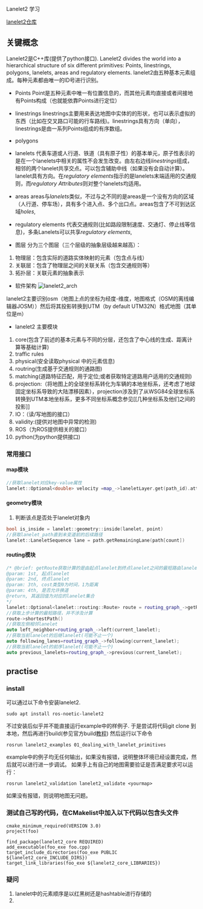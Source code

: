Lanelet2 学习

[lanelet2仓库]("https://github.com/fzi-forschungszentrum-informatik/Lanelet2")
##  关键概念
Lanelet2是C++库(提供了python接口).
Lanelet2 divides the world into a hierarchical structure of six different primitives: Points, linestrings, polygons, lanelets, areas and regulatory elements.
lanelet2由五种基本元素组成。每种元素都由唯一的ID号进行识别。
- Points
Point是五种元素中唯一有位置信息的，而其他元素均直接或者间接地有Points构成（也就能依靠Points进行定位）
- linestrings
linestrings主要用来表达地图中实体的的形状，也可以表示虚拟的东西（比如在交叉路口可能的行车路线)。linestrings具有方向（单向），linestrings是由一系列Points组成的有序数组。
- polygons

- lanelets
代表车道或人行道、铁道（具有原子性）的基本单元，原子性表示的是在一个lanelets中相关的属性不会发生改变。由左右边线*linestrings*组成，相邻的两个lanelet共享交点。可以包含辅助中线（如果没有会自动计算）。lanelet具有方向。在*regulatory elements*指示的是lanelets末端适用的交通规则，而*regulatory Attributes*则对整个lanelets均适用。
- areas
areas与*lanelets*类似，不过与之不同的是areas是一个没有方向的区域（人行道、停车场），具有多个进入点、多个出口点。areas包含了不可到达区域*holes*,
- regulatory elements
代表交通规则(比如路段限制速度、交通灯、停止线等信息)，多条Lanelets可以共享*regulatory elements*,
 - 图层
 分为三个图层（三个层级的抽象层级越来越高）：
 1. 物理层：包含实际的道路实体映射的元素（包含点与线）
 2. 关联层：包含了物理层之间的关联关系（包含交通规则等）
 3. 拓扑层：关联元素的抽象表示
- 软件架构
![lanelet2_arch](lanelet2_arch.png)

lanelet2主要识别osm（地图上点的坐标为经度-维度，地图格式（OSM的离线编辑器JOSM））然后将其投影转换到UTM（by default UTM32N）格式地图（其单位是m）

- lanelet2 主要模块
1. core(包含了前述的基本元素与不同的分层，还包含了中心线的生成、距离计算等基础计算)
2. traffic rules
3. physical(安全读取physical 中的元素信息)
4. routring(生成基于交通规则的通路图)
5. matching(道路特征匹配，用于定位;或者获取特定道路用户适用的交通规则)
6. projection:（将地图上的全球坐标系转化为车辆的本地坐标系，还考虑了地球固定坐标系导致的大陆漂移因素），projection涉及到了从WSG84全球坐标系转换到UTM本地坐标系，更多不同坐标系概念参见[[几种坐标系及他们之间的投影]]
8. IO：（读/写地图的接口）
9. validity:(提供对地图中异常的检测)
10. ROS（为ROS提供相关的接口）
11. python(为python提供接口)
### 常用接口
#### map模块
```C++
//获取lanelet对应key-value属性
lanelet::Optional<double> velocity =map_->laneletLayer.get(path_id).attributes()["speed"].asDouble();

```
#### geometry模块
1. 判断该点是否处于lanelet对象内
```C++
bool is_inside = lanelet::geometry::inside(lanelet, point)
//获取lanelet_path直到未变道前的后续路径
lanelet::LaneletSequence lane = path.getRemainingLane(path[count])
```
#### routing模块
```C++
/* @brief: getRoute获取计算的是由起点lanelet到终点lanelet之间的最短路由lanelet
@param: 1st, 起点lanelet
@param: 2nd, 终点lanelet
@param: 3th, cost类型0为时间，1为距离
@param: 4th, 是否允许换道
@return, 其返回值为对应的lanelet集合
*/
lanelet::Optional<lanelet::routing::Route> route = routing_graph_->getRoute(map_->laneletLayer.get(start_ids[i]),map_->laneletLayer.get(end_ids[j]), 0 ,true);
//获取上步计算的最短路径，并不涉及计算
route->shortestPath()
//获取左侧相邻lanelet
auto left_neighbor=routing_graph_->left(current_lanelet);
//获取当前lanelet的后继lanelet(可能不止一个)
auto following_lanes=routing_graph_->following(current_lanelet);
//获取当前lanelet的前序lanelet(可能不止一个)
auto previous_lanelets=routing_graph_->previous(current_lanelet);
```
## practise
### install
可以通过以下命令安装lanelet2.
```
sudo apt install ros-noetic-lanelet2
```
不过安装后似乎并不能直接运行example中的样例子.
于是尝试将代码git clone 到本地，然后再进行build(参见官方build[教程](""https://github.com/fzi-forschungszentrum-informatik/Lanelet2))
然后运行以下命令
```
rosrun lanelet2_examples 01_dealing_with_lanelet_primitives
```
example中的例子均无任何输出，如果没有报错，说明整体环境已经设置完成，然后就可以进行进一步调试。
如果手上有自己的地图需要验证是否满足要求可以运行：
```
rosrun lanelet2_validation lanelet2_validate <yourmap>
```
如果没有报错，则说明地图无问题。

### 测试自己写的代码，在CMakelist中加入以下代码以包含头文件
``` CMakelist
cmake_minimum_required(VERSION 3.0)
project(foo)

find_package(lanelet2_core REQUIRED)
add_executable(foo_exe foo.cpp)
target_include_directories(foo_exe PUBLIC ${lanelet2_core_INCLUDE_DIRS})
target_link_libraries(foo_exe ${lanelet2_core_LIBRARIES})
```
### 疑问
1. lanelet中的元素顺序是以红黑树还是hashtable进行存储的
2. 